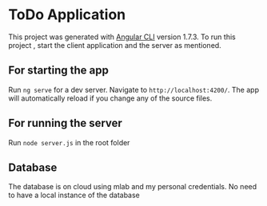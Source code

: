 # ToDo Application

This project was generated with [Angular CLI](https://github.com/angular/angular-cli) version 1.7.3. To run this project , start the client application and the server as mentioned.

## For starting the app

Run `ng serve` for a dev server. Navigate to `http://localhost:4200/`. The app will automatically reload if you change any of the source files.

## For running the server
Run `node server.js` in the root folder


## Database
The database is on cloud using mlab and my personal credentials. No need to have a local instance of the database

